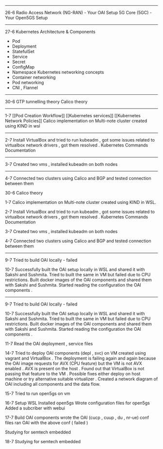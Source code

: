 
---
26-6
Radio Access Network (NG-RAN) - Your OAI Setup
5G Core (5GC) - Your Open5GS Setup

---

27-6
Kubernetes Architecture & Components 
- Pod 
- Deployment 
- StatefulSet 
- Service 
- Secret 
- ConfigMap 
- Namespace
Kubernetes networking concepts 
- Container networking
- Pod networking
- CNI , Flannel

---

30-6
GTP tunnelling theory
Calico theory

---

1-7
[[Pod Creation Workflow]]
[[Kubernetes services]]
[[Kubernetes Network Policies]] 
Calico implementation on Multi-note cluster created using KIND in wsl

---
2-7
Install VirtualBox and tried to run kubeadm , got some issues related to virtualbox network drivers , got them resolved .
Kubernetes Commands Documentation

---
3-7
Created two vms , installed kubeadm on both nodes

---
4-7
Connected two clusters using Calico and BGP
and tested connection between them

30-6
Calico theory 

1-7
Calico implementation on Multi-note cluster created using KIND in WSL.

2-7
Install VirtualBox and tried to run kubeadm , got some issues related to virtualbox network drivers , got them resolved .
Kubernetes Commands Documentation

3-7
Created two vms , installed kubeadm on both nodes

4-7
Connected two clusters using Calico and BGP
and tested connection between them

---
9-7
Tried to build OAI locally - failed 

10-7
Successfully built the OAI setup locally in WSL and shared it with Sakshi and Sushmita.
Tried to built the same in VM but failed due to CPU restrictions.
Built docker images of the OAI components and shared them with Sakshi and Sushmita.
Started reading the configuration the OAI components .


---


9-7
Tried to build OAI locally - failed  

10-7
Successfully built the OAI setup locally in WSL and shared it with Sakshi and Sushmita.
Tried to built the same in VM but failed due to CPU restrictions.
Built docker images of the OAI components and shared them with Sakshi and Sushmita.
Started reading the configuration the OAI components .

11-7
Read the OAI deployment , service files 

14-7
Tried to deploy OAI components (depl , svc) on VM created using vagrant and VirtualBox . The deployment is failing again and again because the OAI image requests for AVX (CPU feature) but the VM is not AVX enabled . AVX is present on the host . Found out that VirtualBox is not passing that feature to the VM . Possible fixes either deploy on host machine or try alternative suitable virtualizer . 
Created a network diagram of OAI including all components and the data flow.

15-7
Tried to run open5gs on vm

16-7
Setup WSL
Installed open5gs 
Wrote configuration files for open5gs
Added a subcriber with webui

17-7
Build OAI components
wrote the OAI (cucp , cuup , du , nr-ue) conf files
ran OAI with the above conf ( failed )


Studying for semtech embedded 

18-7
Studying for semtech embedded 


